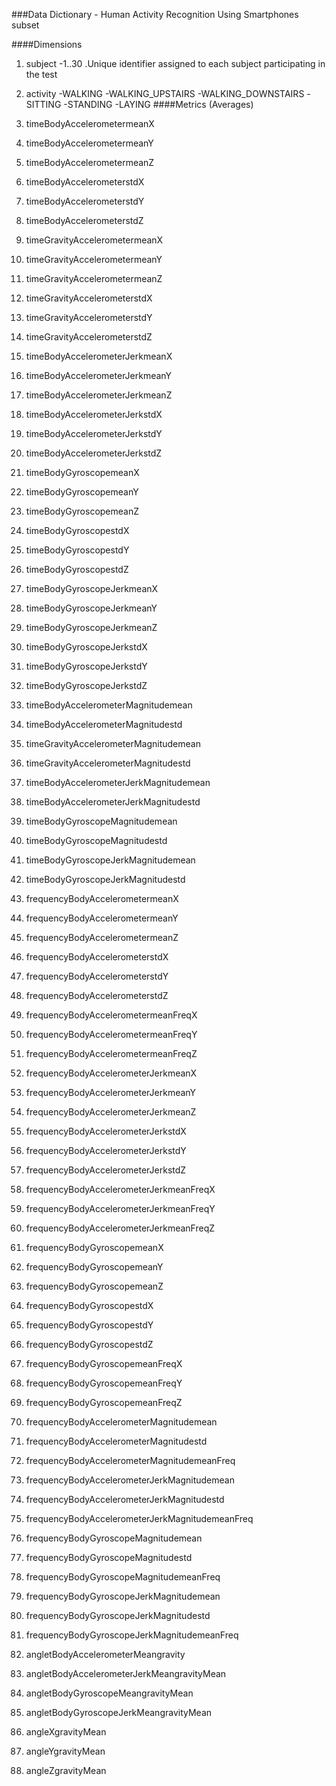 ###Data Dictionary - Human Activity Recognition Using Smartphones subset

####Dimensions
1.	subject
     -1..30 .Unique identifier assigned to each subject participating in the test

2.	activity
    -WALKING
    -WALKING_UPSTAIRS
    -WALKING_DOWNSTAIRS
    -SITTING
    -STANDING
    -LAYING
 ####Metrics (Averages)  
3.	timeBodyAccelerometermeanX
4.	timeBodyAccelerometermeanY
5.	timeBodyAccelerometermeanZ
6.	timeBodyAccelerometerstdX
7.	timeBodyAccelerometerstdY
8.	timeBodyAccelerometerstdZ
9.	timeGravityAccelerometermeanX
10.	timeGravityAccelerometermeanY
11.	timeGravityAccelerometermeanZ
12.	timeGravityAccelerometerstdX
13.	timeGravityAccelerometerstdY
14.	timeGravityAccelerometerstdZ
15.	timeBodyAccelerometerJerkmeanX
16.	timeBodyAccelerometerJerkmeanY
17.	timeBodyAccelerometerJerkmeanZ
18.	timeBodyAccelerometerJerkstdX
19.	timeBodyAccelerometerJerkstdY
20.	timeBodyAccelerometerJerkstdZ
21.	timeBodyGyroscopemeanX
22.	timeBodyGyroscopemeanY
23.	timeBodyGyroscopemeanZ
24.	timeBodyGyroscopestdX
25.	timeBodyGyroscopestdY
26.	timeBodyGyroscopestdZ
27.	timeBodyGyroscopeJerkmeanX
28.	timeBodyGyroscopeJerkmeanY
29.	timeBodyGyroscopeJerkmeanZ
30.	timeBodyGyroscopeJerkstdX
31.	timeBodyGyroscopeJerkstdY
32.	timeBodyGyroscopeJerkstdZ
33.	timeBodyAccelerometerMagnitudemean
34.	timeBodyAccelerometerMagnitudestd
35.	timeGravityAccelerometerMagnitudemean
36.	timeGravityAccelerometerMagnitudestd
37.	timeBodyAccelerometerJerkMagnitudemean
38.	timeBodyAccelerometerJerkMagnitudestd
39.	timeBodyGyroscopeMagnitudemean
40.	timeBodyGyroscopeMagnitudestd
41.	timeBodyGyroscopeJerkMagnitudemean
42.	timeBodyGyroscopeJerkMagnitudestd
43.	frequencyBodyAccelerometermeanX
44.	frequencyBodyAccelerometermeanY
45.	frequencyBodyAccelerometermeanZ
46.	frequencyBodyAccelerometerstdX
47.	frequencyBodyAccelerometerstdY
48.	frequencyBodyAccelerometerstdZ
49.	frequencyBodyAccelerometermeanFreqX
50.	frequencyBodyAccelerometermeanFreqY
51.	frequencyBodyAccelerometermeanFreqZ
52.	frequencyBodyAccelerometerJerkmeanX
53.	frequencyBodyAccelerometerJerkmeanY
54.	frequencyBodyAccelerometerJerkmeanZ
55.	frequencyBodyAccelerometerJerkstdX
56.	frequencyBodyAccelerometerJerkstdY
57.	frequencyBodyAccelerometerJerkstdZ
58.	frequencyBodyAccelerometerJerkmeanFreqX
59.	frequencyBodyAccelerometerJerkmeanFreqY
60.	frequencyBodyAccelerometerJerkmeanFreqZ
61.	frequencyBodyGyroscopemeanX
62.	frequencyBodyGyroscopemeanY
63.	frequencyBodyGyroscopemeanZ
64.	frequencyBodyGyroscopestdX
65.	frequencyBodyGyroscopestdY
66.	frequencyBodyGyroscopestdZ
67.	frequencyBodyGyroscopemeanFreqX
68.	frequencyBodyGyroscopemeanFreqY
69.	frequencyBodyGyroscopemeanFreqZ
70.	frequencyBodyAccelerometerMagnitudemean
71.	frequencyBodyAccelerometerMagnitudestd
72.	frequencyBodyAccelerometerMagnitudemeanFreq
73.	frequencyBodyAccelerometerJerkMagnitudemean
74.	frequencyBodyAccelerometerJerkMagnitudestd
75.	frequencyBodyAccelerometerJerkMagnitudemeanFreq
76.	frequencyBodyGyroscopeMagnitudemean
77.	frequencyBodyGyroscopeMagnitudestd
78.	frequencyBodyGyroscopeMagnitudemeanFreq
79.	frequencyBodyGyroscopeJerkMagnitudemean
80.	frequencyBodyGyroscopeJerkMagnitudestd
81.	frequencyBodyGyroscopeJerkMagnitudemeanFreq
82.	angletBodyAccelerometerMeangravity
83.	angletBodyAccelerometerJerkMeangravityMean
84.	angletBodyGyroscopeMeangravityMean
85.	angletBodyGyroscopeJerkMeangravityMean
86.	angleXgravityMean
87.	angleYgravityMean
88.	angleZgravityMean



